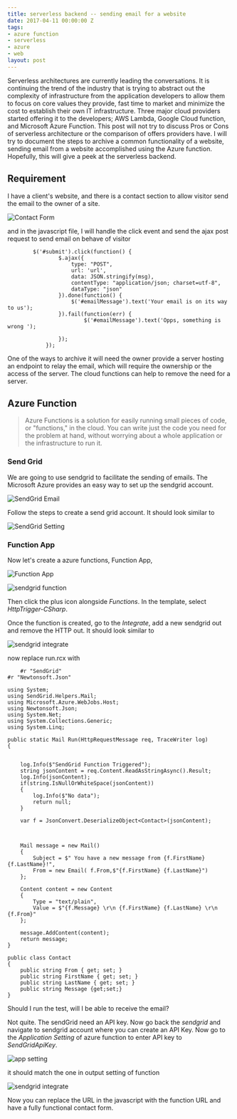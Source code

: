 ```yaml
---
title: serverless backend -- sending email for a website
date: 2017-04-11 00:00:00 Z
tags:
- azure function
- serverless
- azure
- web
layout: post
---
```


 Serverless architectures are currently leading the conversations. It is continuing the trend of the industry that is trying to abstract out the complexity of infrastructure from the application developers to allow them to focus on core values they provide, fast time to market and minimize the cost to establish their own IT infrastructure. Three major cloud providers started offering it to the developers; AWS Lambda, Google Cloud function, and Microsoft Azure Function. This post will not try to discuss Pros or Cons of serverless architecture or the comparison of offers providers have. I will try to document the steps to archive a common functionality of a website, sending email from a website accomplished using the Azure function. Hopefully, this will give a peek at the serverless backend. 
<!--more-->

## Requirement

  I have a client's website, and there is a contact section to allow visitor send the email to the owner of a site.

  ![Contact Form](/images/2017/4/form.png) 

  and in the javascript file, I will handle the click event and send the ajax post request to send email on behave of visitor

~~~
        $('#submit').click(function() {
                $.ajax({
                    type: "POST",
                    url: 'url',
                    data: JSON.stringify(msg),
                    contentType: "application/json; charset=utf-8",
                    dataType: "json"
                }).done(function() {
                    $('#emailMessage').text('Your email is on its way to us');
                }).fail(function(err) {
                        $('#emailMessage').text('Opps, something is wrong ');
                    
                });
            }); 
~~~

  One of the ways to archive it will need the owner provide a server hosting an endpoint to relay the email, which will require the ownership or the access of the server. The cloud functions can help to remove the need for a server. 

 
## Azure Function


  >Azure Functions is a solution for easily running small pieces of code, or "functions," in the cloud. You can write just the code you need for the problem at hand, without worrying about a whole application or the infrastructure to run it. 

### Send Grid

We are going to use sendgrid to facilitate the sending of emails. The Microsoft Azure provides an easy way to set up the sendgrid account.

![SendGrid Email](/images/2017/4/SendGrid_Email.png) 

Follow the steps to create a send grid account. It should look similar to 

![SendGrid Setting](/images/2017/4/SendGridSettings.png) 

### Function App

Now let's create a azure functions, Function App,

![Function App](/images/2017/4/Function_App.png) 

![sendgrid function](/images/2017/4/demosendgriddemo.png) 

Then click the plus icon alongside *Functions*. In the template, select *HttpTrigger-CSharp*.

Once the function is created, go to the *Integrate*, add a new sendgrid out and remove the HTTP out. It should look similar to

![sendgrid integrate](/images/2017/4/HttpTriggerCSharp.png) 

now replace run.rcx with

~~~
    #r "SendGrid"
#r "Newtonsoft.Json"

using System;
using SendGrid.Helpers.Mail;
using Microsoft.Azure.WebJobs.Host;
using Newtonsoft.Json;
using System.Net;
using System.Collections.Generic;
using System.Linq;

public static Mail Run(HttpRequestMessage req, TraceWriter log)
{

    
    log.Info($"SendGrid Function Triggered");
    string jsonContent = req.Content.ReadAsStringAsync().Result;
    log.Info(jsonContent);
    if(string.IsNullOrWhiteSpace(jsonContent))
    {
        log.Info($"No data");
        return null;
    }

    var f = JsonConvert.DeserializeObject<Contact>(jsonContent);



    Mail message = new Mail()
    {
        Subject = $" You have a new message from {f.FirstName} {f.LastName}!",
        From = new Email( f.From,$"{f.FirstName} {f.LastName}")
    };

    Content content = new Content
    {
        Type = "text/plain",
        Value = $"{f.Message} \r\n {f.FirstName} {f.LastName} \r\n {f.From}"
    };

    message.AddContent(content);    
    return message;
}

public class Contact
{
    public string From { get; set; }
    public string FirstName { get; set; }
    public string LastName { get; set; }
    public string Message {get;set;}
}
~~~

Should I run the test, will I be able to receive the email?

Not quite. The sendGrid need an API key. Now go back the *sendgrid* and navigate to sendgrid account where you can create an API Key.
Now go to the *Application Setting* of azure function to enter API key to *SendGridApiKey*.

![app setting](/images/2017/4/Application_settings.png) 

it should match the one in output setting of function

![sendgrid integrate](/images/2017/4/HttpTriggerCSharp.png) 

Now you can replace the URL in the javascript with the function URL and have a fully functional contact form.

